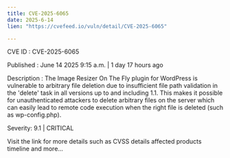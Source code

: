 ```yaml
---
title: CVE-2025-6065
date: 2025-6-14
lien: "https://cvefeed.io/vuln/detail/CVE-2025-6065"

---
```


CVE ID : CVE-2025-6065

Published :  June 14
2025
9:15 a.m. | 1 day
17 hours ago

Description : The Image Resizer On The Fly plugin for WordPress is vulnerable to arbitrary file deletion due to insufficient file path validation in the 'delete' task in all versions up to
and including
1.1. This makes it possible for unauthenticated attackers to delete arbitrary files on the server
which can easily lead to remote code execution when the right file is deleted (such as wp-config.php).

Severity: 9.1 | CRITICAL

Visit the link for more details
such as CVSS details
affected products
timeline
and more...
